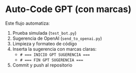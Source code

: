 # Auto-Code GPT (con marcas)

Este flujo automatiza:

1. Prueba simulada (`test_bot.py`)
2. Sugerencia de OpenAI (`send_to_openai.py`)
3. Limpieza y formateo de código
4. Inserta la sugerencia con marcas claras:
   - `# === INICIO GPT SUGERENCIA ===`
   - `# === FIN GPT SUGERENCIA ===`
5. Commit y push al repositorio
